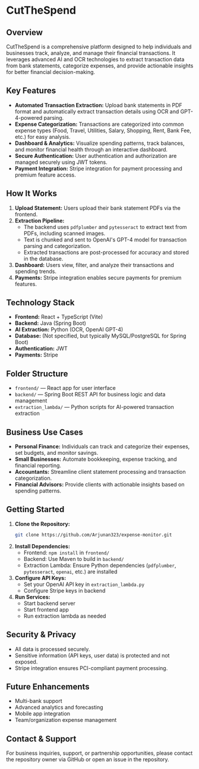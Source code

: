 # CutTheSpend

## Overview
CutTheSpend is a comprehensive platform designed to help individuals and businesses track, analyze, and manage their financial transactions. It leverages advanced AI and OCR technologies to extract transaction data from bank statements, categorize expenses, and provide actionable insights for better financial decision-making.

## Key Features
- **Automated Transaction Extraction:** Upload bank statements in PDF format and automatically extract transaction details using OCR and GPT-4-powered parsing.
- **Expense Categorization:** Transactions are categorized into common expense types (Food, Travel, Utilities, Salary, Shopping, Rent, Bank Fee, etc.) for easy analysis.
- **Dashboard & Analytics:** Visualize spending patterns, track balances, and monitor financial health through an interactive dashboard.
- **Secure Authentication:** User authentication and authorization are managed securely using JWT tokens.
- **Payment Integration:** Stripe integration for payment processing and premium feature access.

## How It Works
1. **Upload Statement:** Users upload their bank statement PDFs via the frontend.
2. **Extraction Pipeline:**
   - The backend uses `pdfplumber` and `pytesseract` to extract text from PDFs, including scanned images.
   - Text is chunked and sent to OpenAI's GPT-4 model for transaction parsing and categorization.
   - Extracted transactions are post-processed for accuracy and stored in the database.
3. **Dashboard:** Users view, filter, and analyze their transactions and spending trends.
4. **Payments:** Stripe integration enables secure payments for premium features.

## Technology Stack
- **Frontend:** React + TypeScript (Vite)
- **Backend:** Java (Spring Boot)
- **AI Extraction:** Python (OCR, OpenAI GPT-4)
- **Database:** (Not specified, but typically MySQL/PostgreSQL for Spring Boot)
- **Authentication:** JWT
- **Payments:** Stripe

## Folder Structure
- `frontend/` — React app for user interface
- `backend/` — Spring Boot REST API for business logic and data management
- `extraction_lambda/` — Python scripts for AI-powered transaction extraction

## Business Use Cases
- **Personal Finance:** Individuals can track and categorize their expenses, set budgets, and monitor savings.
- **Small Businesses:** Automate bookkeeping, expense tracking, and financial reporting.
- **Accountants:** Streamline client statement processing and transaction categorization.
- **Financial Advisors:** Provide clients with actionable insights based on spending patterns.

## Getting Started
1. **Clone the Repository:**
   ```sh
   git clone https://github.com/Arjunan323/expense-monitor.git
   ```
2. **Install Dependencies:**
   - Frontend: `npm install` in `frontend/`
   - Backend: Use Maven to build in `backend/`
   - Extraction Lambda: Ensure Python dependencies (`pdfplumber`, `pytesseract`, `openai`, etc.) are installed
3. **Configure API Keys:**
   - Set your OpenAI API key in `extraction_lambda.py`
   - Configure Stripe keys in backend
4. **Run Services:**
   - Start backend server
   - Start frontend app
   - Run extraction lambda as needed

## Security & Privacy
- All data is processed securely.
- Sensitive information (API keys, user data) is protected and not exposed.
- Stripe integration ensures PCI-compliant payment processing.

## Future Enhancements
- Multi-bank support
- Advanced analytics and forecasting
- Mobile app integration
- Team/organization expense management

## Contact & Support
For business inquiries, support, or partnership opportunities, please contact the repository owner via GitHub or open an issue in the repository.
